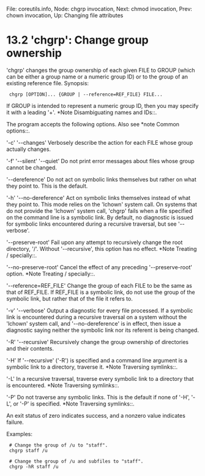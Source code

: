 File: coreutils.info,  Node: chgrp invocation,  Next: chmod invocation,  Prev: chown invocation,  Up: Changing file attributes

13.2 'chgrp': Change group ownership
====================================

'chgrp' changes the group ownership of each given FILE to GROUP (which
can be either a group name or a numeric group ID) or to the group of an
existing reference file.  Synopsis:

     chgrp [OPTION]... {GROUP | --reference=REF_FILE} FILE...

   If GROUP is intended to represent a numeric group ID, then you may
specify it with a leading '+'.  *Note Disambiguating names and IDs::.

   The program accepts the following options.  Also see *note Common
options::.

'-c'
'--changes'
     Verbosely describe the action for each FILE whose group actually
     changes.

'-f'
'--silent'
'--quiet'
     Do not print error messages about files whose group cannot be
     changed.

'--dereference'
     Do not act on symbolic links themselves but rather on what they
     point to.  This is the default.

'-h'
'--no-dereference'
     Act on symbolic links themselves instead of what they point to.
     This mode relies on the 'lchown' system call.  On systems that do
     not provide the 'lchown' system call, 'chgrp' fails when a file
     specified on the command line is a symbolic link.  By default, no
     diagnostic is issued for symbolic links encountered during a
     recursive traversal, but see '--verbose'.

'--preserve-root'
     Fail upon any attempt to recursively change the root directory,
     '/'.  Without '--recursive', this option has no effect.  *Note
     Treating / specially::.

'--no-preserve-root'
     Cancel the effect of any preceding '--preserve-root' option.  *Note
     Treating / specially::.

'--reference=REF_FILE'
     Change the group of each FILE to be the same as that of REF_FILE.
     If REF_FILE is a symbolic link, do not use the group of the
     symbolic link, but rather that of the file it refers to.

'-v'
'--verbose'
     Output a diagnostic for every file processed.  If a symbolic link
     is encountered during a recursive traversal on a system without the
     'lchown' system call, and '--no-dereference' is in effect, then
     issue a diagnostic saying neither the symbolic link nor its
     referent is being changed.

'-R'
'--recursive'
     Recursively change the group ownership of directories and their
     contents.

'-H'
     If '--recursive' ('-R') is specified and a command line argument is
     a symbolic link to a directory, traverse it.  *Note Traversing
     symlinks::.

'-L'
     In a recursive traversal, traverse every symbolic link to a
     directory that is encountered.  *Note Traversing symlinks::.

'-P'
     Do not traverse any symbolic links.  This is the default if none of
     '-H', '-L', or '-P' is specified.  *Note Traversing symlinks::.

   An exit status of zero indicates success, and a nonzero value
indicates failure.

   Examples:

     # Change the group of /u to "staff".
     chgrp staff /u

     # Change the group of /u and subfiles to "staff".
     chgrp -hR staff /u

